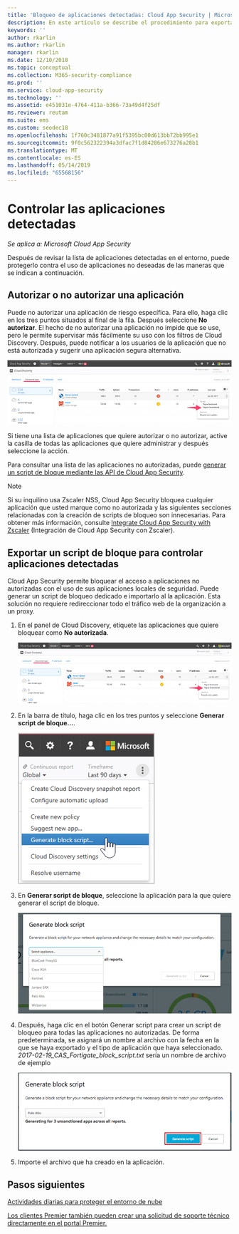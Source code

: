```yaml
---
title: 'Bloqueo de aplicaciones detectadas: Cloud App Security | Microsoft Docs'
description: En este artículo se describe el procedimiento para exportar scripts de bloqueo para aplicaciones detectadas.
keywords: ''
author: rkarlin
ms.author: rkarlin
manager: rkarlin
ms.date: 12/10/2018
ms.topic: conceptual
ms.collection: M365-security-compliance
ms.prod: ''
ms.service: cloud-app-security
ms.technology: ''
ms.assetid: e451031e-4764-411a-b366-73a49d4f25df
ms.reviewer: reutam
ms.suite: ems
ms.custom: seodec18
ms.openlocfilehash: 1f760c3481877a91f5395bc00d613bb72bb995e1
ms.sourcegitcommit: 9f0c562322394a3dfac7f1d84286e673276a28b1
ms.translationtype: MT
ms.contentlocale: es-ES
ms.lasthandoff: 05/14/2019
ms.locfileid: "65568156"
---
```

# <a name="govern-discovered-apps"></a>Controlar las aplicaciones detectadas

*Se aplica a: Microsoft Cloud App Security*

Después de revisar la lista de aplicaciones detectadas en el entorno, puede protegerlo contra el uso de aplicaciones no deseadas de las maneras que se indican a continuación.


## <a name="BKMK_SanctionApp"></a> Autorizar o no autorizar una aplicación 

Puede no autorizar una aplicación de riesgo específica. Para ello, haga clic en los tres puntos situados al final de la fila. Después seleccione **No autorizar**. El hecho de no autorizar una aplicación no impide que se use, pero le permite supervisar más fácilmente su uso con los filtros de Cloud Discovery. Después, puede notificar a los usuarios de la aplicación que no está autorizada y sugerir una aplicación segura alternativa.

![Etiquetar como no autorizada](./media/tag-as-unsanctioned.png)  

Si tiene una lista de aplicaciones que quiere autorizar o no autorizar, active la casilla de todas las aplicaciones que quiere administrar y después seleccione la acción.

Para consultar una lista de las aplicaciones no autorizadas, puede [generar un script de bloque mediante las API de Cloud App Security](https://us.portal.cloudappsecurity.com/api-docs/#generate-block-script).

> [!NOTE]
> Si su inquilino usa Zscaler NSS, Cloud App Security bloquea cualquier aplicación que usted marque como no autorizada y las siguientes secciones relacionadas con la creación de scripts de bloqueo son innecesarias. Para obtener más información, consulte [Integrate Cloud App Security with Zscaler](zscaler-integration.md) (Integración de Cloud App Security con Zscaler).

## <a name="export-a-block-script-to-govern-discovered-apps"></a>Exportar un script de bloque para controlar aplicaciones detectadas

Cloud App Security permite bloquear el acceso a aplicaciones no autorizadas con el uso de sus aplicaciones locales de seguridad. Puede generar un script de bloqueo dedicado e importarlo al la aplicación. Esta solución no requiere redireccionar todo el tráfico web de la organización a un proxy.

1. En el panel de Cloud Discovery, etiquete las aplicaciones que quiere bloquear como **No autorizada**.

   ![Etiquetar como no autorizada](./media/tag-as-unsanctioned.png)  

2. En la barra de título, haga clic en los tres puntos y seleccione **Generar script de bloque...**. 

   ![Generar script de bloque](./media/generate-block-script.png)  

3. En **Generar script de bloque**, seleccione la aplicación para la que quiere generar el script de bloque. 

   ![Ventana emergente de Generar script de bloqueo](./media/generate-block-script-popup.png)  

4. Después, haga clic en el botón Generar script para crear un script de bloqueo para todas las aplicaciones no autorizadas. De forma predeterminada, se asignará un nombre al archivo con la fecha en la que se haya exportado y el tipo de aplicación que haya seleccionado. *2017-02-19_CAS_Fortigate_block_script.txt* sería un nombre de archivo de ejemplo 

   ![Botón Generar script de bloque](./media/generate-block-script-button.png)  

5. Importe el archivo que ha creado en la aplicación.



## <a name="next-steps"></a>Pasos siguientes  
[Actividades diarias para proteger el entorno de nube](daily-activities-to-protect-your-cloud-environment.md)   

[Los clientes Premier también pueden crear una solicitud de soporte técnico directamente en el portal Premier.](https://premier.microsoft.com/)  
  
  
